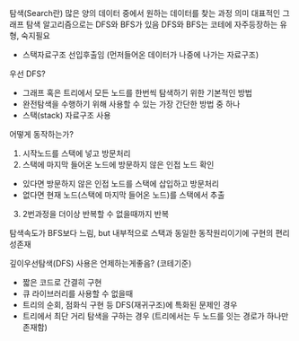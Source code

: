 탐색(Search란) 많은 양의 데이터 중에서 원하는 데이터를 찾는 과정 의미
대표적인 그래프 탐색 알고리즘으로는 DFS와 BFS가 있음
DFS와 BFS는 코테에 자주등장하는 유형, 숙지필요

- 스택자료구조
  선입후출임 (먼저들어온 데이터가 나중에 나가는 자료구조)

우선 DFS?

- 그래프 혹은 트리에서 모든 노드를 한번씩 탐색하기 위한 기본적인 방법
- 완전탐색을 수행하기 위해 사용할 수 있는 가장 간단한 방법 중 하나
- 스택(stack) 자료구조 사용

어떻게 동작하는가?

1. 시작노드를 스택에 넣고 방문처리
2. 스택에 마지막 들어온 노드에 방문하지 않은 인접 노드 확인

- 있다면 방문하지 않은 인접 노드를 스택에 삽입하고 방문처리
- 없다면 현재 노드(스택에 마지막 들어온 노드)를 스택에서 추출

3. 2번과정을 더이상 반복할 수 없을때까지 반복

탐색속도가 BFS보다 느림, but 내부적으로 스택과 동일한 동작원리이기에 구현의 편리성존재

깊이우선탐색(DFS) 사용은 언제하는게좋음? (코테기준)

- 짧은 코드로 간결히 구현
- 큐 라이브러리를 사용할 수 없을때
- 트리의 순회, 점화식 구현 등 DFS(재귀구조)에 특화된 문제인 경우
- 트리에서 최단 거리 탐색을 구하는 경우
  (트리에서는 두 노드를 잇는 경로가 하나만 존재함)
